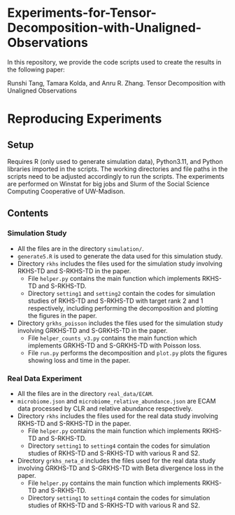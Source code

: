 # Experiments-for-Tensor-Decomposition-with-Unaligned-Observations

In this repository, we provide the code scripts used to create the results in the following paper: 

Runshi Tang, Tamara Kolda, and Anru R. Zhang. Tensor Decomposition with Unaligned Observations

# Reproducing Experiments

## Setup

Requires R (only used to generate simulation data), Python3.11, and Python libraries imported in the scripts. 
The working directories and file paths in the scripts need to be adjusted accordingly to run the scripts. 
The experiments are performed on Winstat for big jobs and Slurm of the Social Science Computing Cooperative of UW-Madison. 

## Contents

### Simulation Study

* All the files are in the directory `simulation/`. 
* `generate5.R` is used to generate the data used for this simulation study. 
* Directory `rkhs` includes the files used for the simulation study involving RKHS-TD and S-RKHS-TD in the paper.
  - File `helper.py` contains the main function which implements RKHS-TD and S-RKHS-TD.
  - Directory `setting1` and `setting2` contain the codes for simulation studies of RKHS-TD and S-RKHS-TD with target rank 2 and 1 respectively, including performing the decomposition and plotting the figures in the paper. 
* Directory `grkhs_poisson` includes the files used for the simulation study involving GRKHS-TD and S-GRKHS-TD in the paper.
  - File `helper_counts_v3.py` contains the main function which implements GRKHS-TD and S-GRKHS-TD with Poisson loss.
  - File `run.py` performs the decomposition and `plot.py` plots the figures showing loss and time in the paper.

### Real Data Experiment

* All the files are in the directory `real_data/ECAM`.
* `microbiome.json` and `microbiome_relative_abundance.json` are ECAM data processed by CLR and relative abundance respectively.
* Directory `rkhs` includes the files used for the real data study involving RKHS-TD and S-RKHS-TD in the paper.
  - File `helper.py` contains the main function which implements RKHS-TD and S-RKHS-TD.
  - Directory `setting1` to `setting4` contain the codes for simulation studies of RKHS-TD and S-RKHS-TD with various R and S2.
* Directory `grkhs_neta_d` includes the files used for the real data study involving GRKHS-TD and S-GRKHS-TD with Beta divergence loss in the paper.
  - File `helper.py` contains the main function which implements RKHS-TD and S-RKHS-TD.
  - Directory `setting1` to `setting4` contain the codes for simulation studies of RKHS-TD and S-RKHS-TD with various R and S2.











